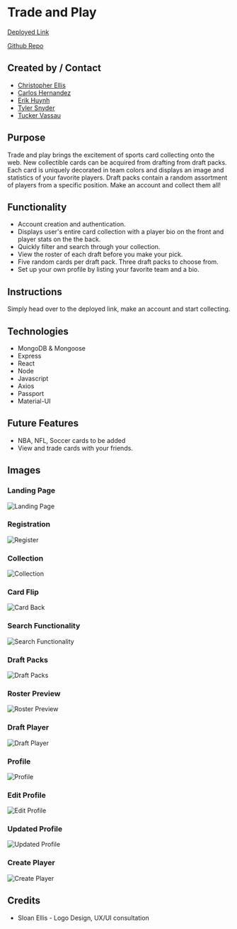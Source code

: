 # Trade and Play

[Deployed Link](https://trade-and-play.herokuapp.com/)

[Github Repo](https://github.com/Arnette110/Trade-and-Play)

## Created by / Contact

* [Christopher Ellis](https://www.linkedin.com/in/christopher-ellis-b018a67/)
* [Carlos Hernandez](https://www.linkedin.com/in/carloshernandezr/)
* [Erik Huynh](https://www.linkedin.com/in/erik-huynh-228321196/)
* [Tyler Snyder](https://www.linkedin.com/in/tyler-snyder-b6484313a/)
* [Tucker Vassau](https://www.linkedin.com/in/tucker-vassau/)

## Purpose

Trade and play brings the excitement of sports card collecting onto the web. New collectible cards can be acquired from drafting from draft packs. Each card is uniquely decorated in team colors and displays an image and statistics of your favorite players. Draft packs contain a random assortment of players from a specific position. Make an account and collect them all!
        
## Functionality
* Account creation and authentication.
* Displays user's entire card collection with a player bio on the front and player stats on the the back.
* Quickly filter and search through your collection.
* View the roster of each draft before you make your pick.
* Five random cards per draft pack. Three draft packs to choose from.
* Set up your own profile by listing your favorite team and a bio.
  
## Instructions

Simply head over to the deployed link, make an account and start collecting.

## Technologies
  * MongoDB & Mongoose
  * Express
  * React
  * Node
  * Javascript
  * Axios
  * Passport
  * Material-UI

## Future Features
  * NBA, NFL, Soccer cards to be added
  * View and trade cards with your friends.
  
## Images
### Landing Page
![Landing Page](https://github.com/Arnette110/Trade-and-Play/blob/master/client/src/assets/READEME-screenshots/home.png?raw=true)

### Registration
![Register](https://github.com/Arnette110/Trade-and-Play/blob/master/client/src/assets/READEME-screenshots/register.png?raw=true)

### Collection
![Collection](https://github.com/Arnette110/Trade-and-Play/blob/master/client/src/assets/READEME-screenshots/collection.png?raw=true)

### Card Flip
![Card Back](https://github.com/Arnette110/Trade-and-Play/blob/master/client/src/assets/READEME-screenshots/cardback.png?raw=true)

### Search Functionality
![Search Functionality](https://github.com/Arnette110/Trade-and-Play/blob/master/client/src/assets/READEME-screenshots/search.png?raw=true)

### Draft Packs
![Draft Packs](https://github.com/Arnette110/Trade-and-Play/blob/master/client/src/assets/READEME-screenshots/draft.png?raw=true)

### Roster Preview
![Roster Preview](https://github.com/Arnette110/Trade-and-Play/blob/master/client/src/assets/READEME-screenshots/roster.png?raw=true)

### Draft Player
![Draft Player](https://github.com/Arnette110/Trade-and-Play/blob/master/client/src/assets/READEME-screenshots/draftpick.png?raw=true)

### Profile
![Profile](https://github.com/Arnette110/Trade-and-Play/blob/master/client/src/assets/READEME-screenshots/profile.png?raw=true)

### Edit Profile
![Edit Profile](https://github.com/Arnette110/Trade-and-Play/blob/master/client/src/assets/READEME-screenshots/edit_profile.png?raw=true)

### Updated Profile
![Updated Profile](https://github.com/Arnette110/Trade-and-Play/blob/master/client/src/assets/READEME-screenshots/updated_profile.png?raw=true)

### Create Player
![Create Player](https://github.com/Arnette110/Trade-and-Play/blob/master/client/src/assets/READEME-screenshots/create_player.png?raw=true)

## Credits
- Sloan Ellis - Logo Design, UX/UI consultation
